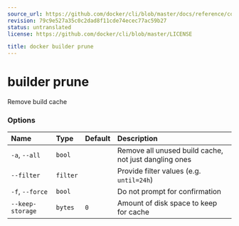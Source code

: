 ```yaml
---
source_url: https://github.com/docker/cli/blob/master/docs/reference/commandline/builder.md
revision: 79c9e527a35c0c2dad8f11cde74ecec77ac59b27
status: untranslated
license: https://github.com/docker/cli/blob/master/LICENSE

title: docker builder prune
---
```


# builder prune

Remove build cache

### Options

| Name             | Type     | Default | Description                                           |
|:-----------------|:---------|:--------|:------------------------------------------------------|
| `-a`, `--all`    | `bool`   |         | Remove all unused build cache, not just dangling ones |
| `--filter`       | `filter` |         | Provide filter values (e.g. `until=24h`)              |
| `-f`, `--force`  | `bool`   |         | Do not prompt for confirmation                        |
| `--keep-storage` | `bytes`  | `0`     | Amount of disk space to keep for cache                |
